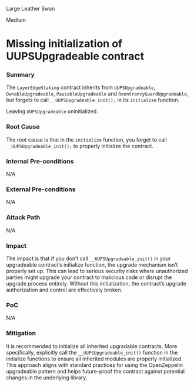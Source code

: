 Large Leather Swan

Medium

# Missing initialization of UUPSUpgradeable contract

### Summary

The `LayerEdgeStaking` contract inherits from `UUPSUpgradeable`, `OwnableUpgradeable`, `PausableUpgradeable` and `ReentrancyGuardUpgradeable`, but forgets to call `__UUPSUpgradeable_init();` in its `initialize` function.

Leaving `UUPSUpgradeable` uninitialized.

### Root Cause

The root cause is that in the `initialize` function, you forget to call `__UUPSUpgradeable_init();` to properly initialize the contract.

### Internal Pre-conditions

N/A

### External Pre-conditions

N/A

### Attack Path

N/A

### Impact

The impact is that if you don’t call `__UUPSUpgradeable_init()` in your upgradeable contract’s initialize function, the upgrade mechanism isn’t properly set up. This can lead to serious security risks where unauthorized parties might upgrade your contract to malicious code or disrupt the upgrade process entirely. Without this initialization, the contract’s upgrade authorization and control are effectively broken.

### PoC

N/A

### Mitigation

It is recommended to initialize all inherited upgradable contracts. More specifically, explicitly call the `__UUPSUpgradeable_init()` function in the initialize functions to ensure all inherited modules are properly initialized. This approach aligns with standard practices for using the OpenZeppelin upgradeable pattern and helps future-proof the contract against potential changes in the underlying library.
